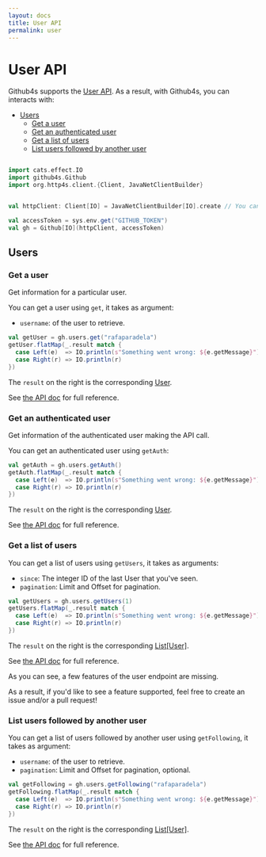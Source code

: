 ```yaml
---
layout: docs
title: User API
permalink: user
---
```


# User API

Github4s supports the [User API](https://developer.github.com/v3/users/). As a result,
with Github4s, you can interacts with:

- [Users](#users)
  - [Get a user](#get-a-user)
  - [Get an authenticated user](#get-an-authenticated-user)
  - [Get a list of users](#get-a-list-of-users)
  - [List users followed by another user](#list-users-followed-by-another-user)

```scala mdoc:silent

import cats.effect.IO
import github4s.Github
import org.http4s.client.{Client, JavaNetClientBuilder}


val httpClient: Client[IO] = JavaNetClientBuilder[IO].create // You can use any http4s backend

val accessToken = sys.env.get("GITHUB_TOKEN")
val gh = Github[IO](httpClient, accessToken)
```

## Users

### Get a user

Get information for a particular user.

You can get a user using `get`, it takes as argument:

- `username`: of the user to retrieve.

```scala mdoc:compile-only
val getUser = gh.users.get("rafaparadela")
getUser.flatMap(_.result match {
  case Left(e)  => IO.println(s"Something went wrong: ${e.getMessage}")
  case Right(r) => IO.println(r)
})
```

The `result` on the right is the corresponding [User][user-scala].

See [the API doc](https://developer.github.com/v3/users/#get-a-single-user) for full reference.


### Get an authenticated user

Get information of the authenticated user making the API call.

You can get an authenticated user using `getAuth`:

```scala mdoc:compile-only
val getAuth = gh.users.getAuth()
getAuth.flatMap(_.result match {
  case Left(e)  => IO.println(s"Something went wrong: ${e.getMessage}")
  case Right(r) => IO.println(r)
})
```

The `result` on the right is the corresponding [User][user-scala].

See [the API doc](https://developer.github.com/v3/users/#get-the-authenticated-user) for full reference.


### Get a list of users

You can get a list of users using `getUsers`, it takes as arguments:

- `since`: The integer ID of the last User that you've seen.
- `pagination`: Limit and Offset for pagination.

```scala mdoc:compile-only
val getUsers = gh.users.getUsers(1)
getUsers.flatMap(_.result match {
  case Left(e)  => IO.println(s"Something went wrong: ${e.getMessage}")
  case Right(r) => IO.println(r)
})
```

The `result` on the right is the corresponding [List[User]][user-scala].

See [the API doc](https://developer.github.com/v3/users/#get-all-users) for full reference.

As you can see, a few features of the user endpoint are missing.

As a result, if you'd like to see a feature supported, feel free to create an issue and/or a pull request!

### List users followed by another user

You can get a list of users followed by another user using `getFollowing`, it takes as argument:

- `username`: of the user to retrieve.
- `pagination`: Limit and Offset for pagination, optional.

```scala mdoc:compile-only
val getFollowing = gh.users.getFollowing("rafaparadela")
getFollowing.flatMap(_.result match {
  case Left(e)  => IO.println(s"Something went wrong: ${e.getMessage}")
  case Right(r) => IO.println(r)
})
```

The `result` on the right is the corresponding [List[User]][user-scala].

See [the API doc](https://developer.github.com/v3/users/followers/#list-users-followed-by-another-use) for full reference.

[user-scala]: https://github.com/47degrees/github4s/blob/main/github4s/shared/src/main/scala/github4s/domain/User.scala
